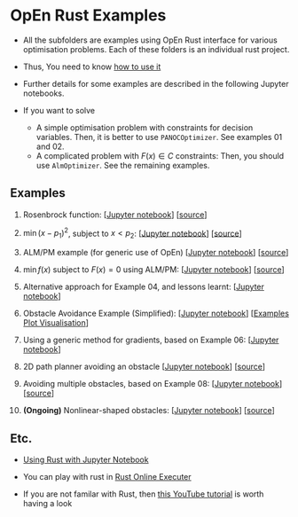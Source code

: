 # OpEn Rust Examples

- All the subfolders are examples using OpEn Rust interface for various optimisation problems. Each of these folders is an individual rust project.

- Thus, You need to know [how to use it](https://github.com/inmo-jang/optimisation_tutorial/blob/master/tools_examples/OpEn/examples_rust/How_to_use_rust.md)

- Further details for some examples are described in the following Jupyter notebooks.

- If you want to solve 
  - A simple optimisation problem with constraints for decision variables. Then, it is better to use `PANOCOptimizer`. See examples 01 and 02. 
  - A complicated problem with $F(x) \in C$ constraints: Then, you should use `AlmOptimizer`. See the remaining examples.

## Examples

01) Rosenbrock function: [[Jupyter notebook](https://github.com/inmo-jang/optimisation_tutorial/blob/master/tools_examples/OpEn/examples_rust/OpEn_Rust_example_01_02.ipynb)] [[source](https://github.com/inmo-jang/optimisation_tutorial/tree/master/tools_examples/OpEn/examples_rust/example_01_rosenbrock)]

02) $\min (x-p_1)^2$, subject to $x < p_2$: [[Jupyter notebook](https://github.com/inmo-jang/optimisation_tutorial/blob/master/tools_examples/OpEn/examples_rust/OpEn_Rust_example_01_02.ipynb)] [[source](https://github.com/inmo-jang/optimisation_tutorial/tree/master/tools_examples/OpEn/examples_rust/example_02)]

03) ALM/PM example (for generic use of OpEn) [[Jupyter notebook](https://github.com/inmo-jang/optimisation_tutorial/blob/master/tools_examples/OpEn/examples_rust/OpEn_Rust_example_03_ALMPM.ipynb)] [[source](https://github.com/inmo-jang/optimisation_tutorial/tree/master/tools_examples/OpEn/examples_rust/example_03_almpm)]

04) $\min f(x)$ subject to $F(x) = 0$ using ALM/PM: [[Jupyter notebook](https://github.com/inmo-jang/optimisation_tutorial/blob/master/tools_examples/OpEn/examples_rust/OpEn_Rust_example_04.ipynb)] [[source](https://github.com/inmo-jang/optimisation_tutorial/tree/master/tools_examples/OpEn/examples_rust/example_04)]

05) Alternative approach for Example 04, and lessons learnt: [[Jupyter notebook](https://github.com/inmo-jang/optimisation_tutorial/blob/master/tools_examples/OpEn/examples_rust/OpEn_Rust_example_05.ipynb)]

06) Obstacle Avoidance Example (Simplified): [[Jupyter notebook](https://github.com/inmo-jang/optimisation_tutorial/blob/master/tools_examples/OpEn/examples_rust/OpEn_Rust_examples_obs_avoidance_simplified.ipynb)] [[Examples Plot Visualisation](https://github.com/inmo-jang/optimisation_tutorial/blob/master/tools_examples/OpEn/examples_rust/OpEn_Rust_examples_obs_avoidance_plotcheck.ipynb)]

07) Using a generic method for gradients, based on Example 06: [[Jupyter notebook](https://github.com/inmo-jang/optimisation_tutorial/blob/master/tools_examples/OpEn/examples_rust/OpEn_Rust_examples_general_diff.ipynb)]

08) 2D path planner avoiding an obstacle [[Jupyter notebook](https://github.com/inmo-jang/optimisation_tutorial/blob/master/tools_examples/OpEn/examples_rust/OpEn_Rust_examples_path_planner.ipynb)] [[source](https://github.com/inmo-jang/optimisation_tutorial/tree/master/tools_examples/OpEn/examples_rust/example_08_pathplanning)]

09) Avoiding multiple obstacles, based on Example 08: [[Jupyter notebook](https://github.com/inmo-jang/optimisation_tutorial/blob/master/tools_examples/OpEn/examples_rust/OpEn_Rust_examples_multiple_obstacles.ipynb)] [[source](https://github.com/inmo-jang/optimisation_tutorial/tree/master/tools_examples/OpEn/examples_rust/example_09_multple_obstacles)] 

10) **(Ongoing)** Nonlinear-shaped obstacles: [[Jupyter notebook](https://github.com/inmo-jang/optimisation_tutorial/blob/master/tools_examples/OpEn/examples_rust/OpEn_Rust_examples_nonlinear_obstacles.ipynb)] [[source](https://github.com/inmo-jang/optimisation_tutorial/tree/master/tools_examples/OpEn/examples_rust/example_10_nonlinear_obstacles)]

## Etc.



- [Using Rust with Jupyter Notebook](https://github.com/google/evcxr/tree/master/evcxr_jupyter) 

- You can play with rust in [Rust Online Executer](https://play.rust-lang.org/) 

- If you are not familar with Rust, then [this YouTube tutorial](https://www.youtube.com/watch?v=vOMJlQ5B-M0&list=PLVvjrrRCBy2JSHf9tGxGKJ-bYAN_uDCUL) is worth having a look
